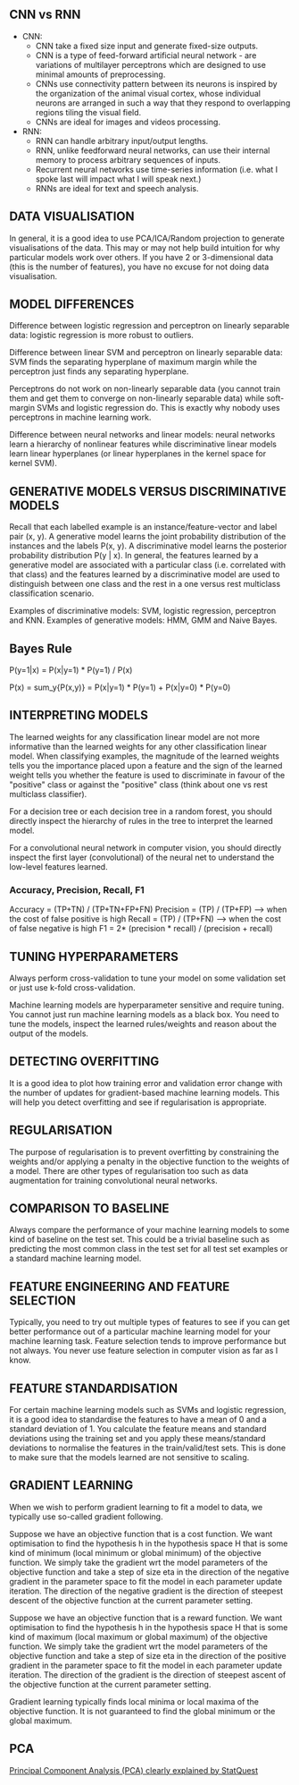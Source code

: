 ## CNN vs RNN
* CNN:
  * CNN take a fixed size input and generate fixed-size outputs.
  * CNN is a type of feed-forward artificial neural network - are variations of multilayer perceptrons which are designed to use minimal amounts of preprocessing.
  * CNNs use connectivity pattern between its neurons is inspired by the organization of the animal visual cortex, whose individual neurons are arranged in such a way that they respond to overlapping regions tiling the visual field.
  * CNNs are ideal for images and videos processing.
* RNN:
  * RNN can handle arbitrary input/output lengths.
  * RNN, unlike feedforward neural networks, can use their internal memory to process arbitrary sequences of inputs.
  * Recurrent neural networks use time-series information (i.e. what I spoke last will impact what I will speak next.)
  * RNNs are ideal for text and speech analysis.

## DATA VISUALISATION
In general, it is a good idea to use PCA/ICA/Random projection to generate visualisations of the data. This may or may not help build intuition for why particular models work over others. If you have 2 or 3-dimensional data (this is the number of features), you have no excuse for not doing data visualisation.

## MODEL DIFFERENCES
Difference between logistic regression and perceptron on linearly separable data: logistic regression is more robust to outliers.
 
Difference between linear SVM and perceptron on linearly separable data: SVM finds the separating hyperplane of maximum margin while the perceptron just finds any separating hyperplane.
 
Perceptrons do not work on non-linearly separable data (you cannot train them and get them to converge on non-linearly separable data) while soft-margin SVMs and logistic regression do. This is exactly why nobody uses perceptrons in machine learning work.
 
Difference between neural networks and linear models: neural networks learn a hierarchy of nonlinear features while discriminative linear models learn linear hyperplanes (or linear hyperplanes in the kernel space for kernel SVM). 

## GENERATIVE MODELS VERSUS DISCRIMINATIVE MODELS
Recall that each labelled example is an instance/feature-vector and label pair (x, y). A generative model learns the joint probability distribution of the instances and the labels P(x, y). A discriminative model learns the posterior probability distribution P(y | x). In general, the features learned by a generative model are associated with a particular class (i.e. correlated with that class) and the features learned by a discriminative model are used to distinguish between one class and the rest in a one versus rest multiclass classification scenario.

Examples of discriminative models: SVM, logistic regression, perceptron and KNN.
Examples of generative models: HMM, GMM and Naive Bayes.

## Bayes Rule 
P(y=1|x) = P(x|y=1) * P(y=1) / P(x)

P(x) = sum_y{P(x,y)} = P(x|y=1) * P(y=1) + P(x|y=0) * P(y=0)


## INTERPRETING MODELS
The learned weights for any classification linear model are not more informative than the learned weights for any other classification linear model. When classifying examples, the magnitude of the learned weights tells you the importance placed upon a feature and the sign of the learned weight tells you whether the feature is used to discriminate in favour of the "positive" class or against the "positive" class (think about one vs rest multiclass classifier).
 
For a decision tree or each decision tree in a random forest, you should directly inspect the hierarchy of rules in the tree to interpret the learned model.
 
For a convolutional neural network in computer vision, you should directly inspect the first layer (convolutional) of the neural net to understand the low-level features learned.

### Accuracy, Precision, Recall, F1
Accuracy  = (TP+TN) / (TP+TN+FP+FN)
Precision = (TP) / (TP+FP) --> when the cost of false positive is high 
Recall    = (TP) / (TP+FN) --> when the cost of false negative is high 
F1        = 2* (precision * recall) / (precision + recall)

## TUNING HYPERPARAMETERS
Always perform cross-validation to tune your model on some validation set or just use k-fold cross-validation.

Machine learning models are hyperparameter sensitive and require tuning. You cannot just run machine learning models as a black box. You need to tune the models, inspect the learned rules/weights and reason about the output of the models.

## DETECTING OVERFITTING
It is a good idea to plot how training error and validation error change with the number of updates for gradient-based machine learning models. This will help you detect overfitting and see if regularisation is appropriate.

## REGULARISATION
The purpose of regularisation is to prevent overfitting by constraining the weights and/or applying a penalty in the objective function to the weights of a model. There are other types of regularisation too such as data augmentation for training convolutional neural networks.

## COMPARISON TO BASELINE
Always compare the performance of your machine learning models to some kind of baseline on the test set. This could be a trivial baseline such as predicting the most common class in the test set for all test set examples or a standard machine learning model.

## FEATURE ENGINEERING AND FEATURE SELECTION
Typically, you need to try out multiple types of features to see if you can get better performance out of a particular machine learning model for your machine learning task. Feature selection tends to improve performance but not always. You never use feature selection in computer vision as far as I know.

## FEATURE STANDARDISATION
For certain machine learning models such as SVMs and logistic regression, it is a good idea to standardise the features to have a mean of 0 and a standard deviation of 1. You calculate the feature means and standard deviations using the training set and you apply these means/standard deviations to normalise the features in the train/valid/test sets. This is done to make sure that the models learned are not sensitive to scaling.

## GRADIENT LEARNING
When we wish to perform gradient learning to fit a model to data, we typically use so-called gradient following.
 
Suppose we have an objective function that is a cost function. We want optimisation to find the hypothesis h in the hypothesis space H that is some kind of minimum (local minimum or global minimum) of the objective function. We simply take the gradient wrt the model parameters of the objective function and take a step of size eta in the direction of the negative gradient in the parameter space to fit the model in each parameter update iteration. The direction of the negative gradient is the direction of steepest descent of the objective function at the current parameter setting.
 
Suppose we have an objective function that is a reward function. We want optimisation to find the hypothesis h in the hypothesis space H that is some kind of maximum (local maximum or global maximum) of the objective function. We simply take the gradient wrt the model parameters of the objective function and take a step of size eta in the direction of the positive gradient in the parameter space to fit the model in each parameter update iteration. The direction of the gradient is the direction of steepest ascent of the objective function at the current parameter setting.
 
Gradient learning typically finds local minima or local maxima of the objective function. It is not guaranteed to find the global minimum or the global maximum.

## PCA
[Principal Component Analysis (PCA) clearly explained by StatQuest](https://www.youtube.com/watch?v=_UVHneBUBW0 )
